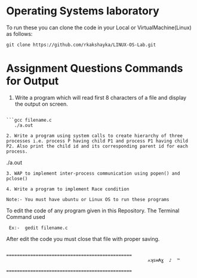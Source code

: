 Operating Systems laboratory
======================================
To run these you can clone the code in your Local or VirtualMachine(Linux) as follows: 
```
git clone https://github.com/rkakshayka/LINUX-OS-Lab.git
```
Assignment Questions Commands for Output
========================================
1. Write a program which will read first 8 characters of a file and display the output on screen.
```

```gcc filename.c
   ./a.out
```
```
2. Write a program using system calls to create hierarchy of three processes i.e. process P having child P1 and process P1 having child P2. Also print the child id and its corresponding parent id for each process.
```
   ./a.out
```
3. WAP to implement inter-process communication using popen() and pclose()
```
    
```
4. Write a program to implement Race condition
```
    
```
Note:- You must have ubuntu or Linux OS to run these programs
```
   
   To edit the code of any program given in this Repository. The Terminal Command used 
```
 Ex:-  gedit filename.c
```
   After edit the code you must close that file with proper saving.
```
                                  ===============================================
                                                     ⩜ʞsʜ₳ɣ  ♪  ™ 
                                  =============================================== 
